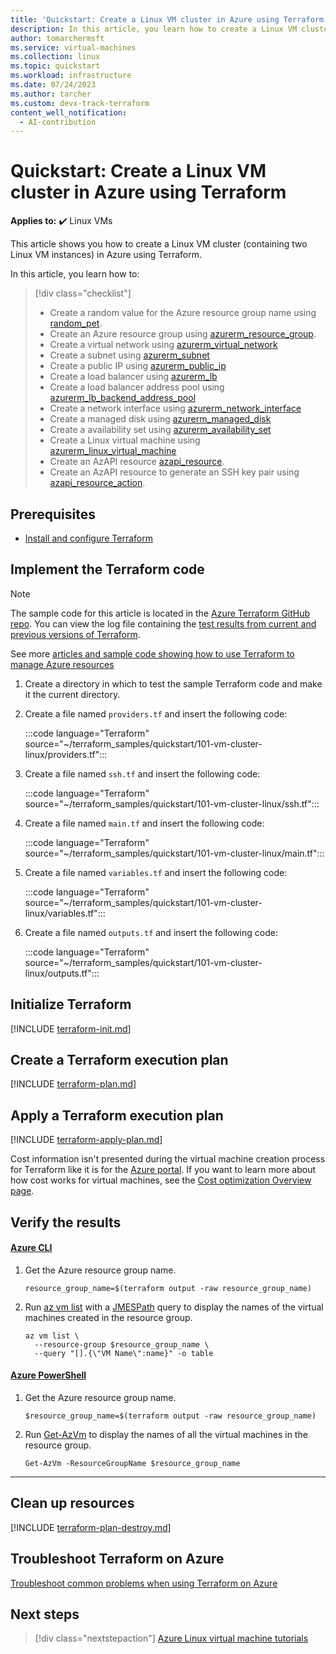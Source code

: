 ```yaml
---
title: 'Quickstart: Create a Linux VM cluster in Azure using Terraform'
description: In this article, you learn how to create a Linux VM cluster in Azure using Terraform
author: tomarchermsft
ms.service: virtual-machines
ms.collection: linux
ms.topic: quickstart
ms.workload: infrastructure
ms.date: 07/24/2023
ms.author: tarcher
ms.custom: devx-track-terraform
content_well_notification: 
  - AI-contribution
---
```


# Quickstart: Create a Linux VM cluster in Azure using Terraform

**Applies to:** :heavy_check_mark: Linux VMs 

This article shows you how to create a Linux VM cluster (containing two Linux VM instances) in Azure using Terraform.

In this article, you learn how to:

> [!div class="checklist"]
> * Create a random value for the Azure resource group name using [random_pet](https://registry.terraform.io/providers/hashicorp/random/latest/docs/resources/pet).
> * Create an Azure resource group using [azurerm_resource_group](https://registry.terraform.io/providers/hashicorp/azurerm/latest/docs/resources/resource_group).
> * Create a virtual network using [azurerm_virtual_network](https://registry.terraform.io/providers/hashicorp/azurerm/latest/docs/resources/virtual_network)
> * Create a subnet using [azurerm_subnet](https://registry.terraform.io/providers/hashicorp/azurerm/latest/docs/resources/subnet)
> * Create a public IP using [azurerm_public_ip](https://registry.terraform.io/providers/hashicorp/azurerm/latest/docs/resources/public_ip)
> * Create a load balancer using [azurerm_lb](https://registry.terraform.io/providers/hashicorp/azurerm/latest/docs/resources/lb)
> * Create a load balancer address pool using [azurerm_lb_backend_address_pool](https://registry.terraform.io/providers/hashicorp/azurerm/latest/docs/resources/lb_backend_address_pool)
> * Create a network interface using [azurerm_network_interface](https://registry.terraform.io/providers/hashicorp/azurerm/latest/docs/resources/network_interface)
> * Create a managed disk using [azurerm_managed_disk](https://registry.terraform.io/providers/hashicorp/azurerm/latest/docs/resources/managed_disk)
> * Create a availability set using [azurerm_availability_set](https://registry.terraform.io/providers/hashicorp/azurerm/latest/docs/resources/availability_set)
> * Create a Linux virtual machine using [azurerm_linux_virtual_machine](https://registry.terraform.io/providers/hashicorp/azurerm/latest/docs/resources/linux_virtual_machine)
> * Create an AzAPI resource [azapi_resource](https://registry.terraform.io/providers/Azure/azapi/latest/docs/resources/azapi_resource).
> * Create an AzAPI resource to generate an SSH key pair using [azapi_resource_action](https://registry.terraform.io/providers/Azure/azapi/latest/docs/resources/azapi_resource_action).

## Prerequisites

- [Install and configure Terraform](/azure/developer/terraform/quickstart-configure)

## Implement the Terraform code

> [!NOTE]
> The sample code for this article is located in the [Azure Terraform GitHub repo](https://github.com/Azure/terraform/tree/master/quickstart/101-vm-cluster-linux). You can view the log file containing the [test results from current and previous versions of Terraform](https://github.com/Azure/terraform/tree/master/quickstart/101-vm-cluster-linux/TestRecord.md).
>
> See more [articles and sample code showing how to use Terraform to manage Azure resources](/azure/terraform)

1. Create a directory in which to test the sample Terraform code and make it the current directory.

1. Create a file named `providers.tf` and insert the following code:

    :::code language="Terraform" source="~/terraform_samples/quickstart/101-vm-cluster-linux/providers.tf":::

1. Create a file named `ssh.tf` and insert the following code:

    :::code language="Terraform" source="~/terraform_samples/quickstart/101-vm-cluster-linux/ssh.tf":::

1. Create a file named `main.tf` and insert the following code:

    :::code language="Terraform" source="~/terraform_samples/quickstart/101-vm-cluster-linux/main.tf":::

1. Create a file named `variables.tf` and insert the following code:

    :::code language="Terraform" source="~/terraform_samples/quickstart/101-vm-cluster-linux/variables.tf":::

1. Create a file named `outputs.tf` and insert the following code:

    :::code language="Terraform" source="~/terraform_samples/quickstart/101-vm-cluster-linux/outputs.tf":::

## Initialize Terraform

[!INCLUDE [terraform-init.md](~/azure-dev-docs-pr/articles/terraform/includes/terraform-init.md)]

## Create a Terraform execution plan

[!INCLUDE [terraform-plan.md](~/azure-dev-docs-pr/articles/terraform/includes/terraform-plan.md)]

## Apply a Terraform execution plan

[!INCLUDE [terraform-apply-plan.md](~/azure-dev-docs-pr/articles/terraform/includes/terraform-apply-plan.md)]

Cost information isn't presented during the virtual machine creation process for Terraform like it is for the [Azure portal](quick-create-portal.md). If you want to learn more about how cost works for virtual machines, see the [Cost optimization Overview page](../plan-to-manage-costs.md).

## Verify the results

#### [Azure CLI](#tab/azure-cli)

1. Get the Azure resource group name.

    ```console
    resource_group_name=$(terraform output -raw resource_group_name)
    ```

1. Run [az vm list](/cli/azure/vm#az-vm-list) with a [JMESPath](/cli/azure/query-azure-cli) query to display the names of the virtual machines created in the resource group.

    ```azurecli
    az vm list \
      --resource-group $resource_group_name \
      --query "[].{\"VM Name\":name}" -o table
    ```

#### [Azure PowerShell](#tab/azure-powershell)

1. Get the Azure resource group name.

    ```console
    $resource_group_name=$(terraform output -raw resource_group_name)
    ```

1. Run [Get-AzVm](/powershell/module/az.compute/get-azvm)  to display the names of all the virtual machines in the resource group.

    ```azurepowershell
    Get-AzVm -ResourceGroupName $resource_group_name
    ```

---

## Clean up resources

[!INCLUDE [terraform-plan-destroy.md](~/azure-dev-docs-pr/articles/terraform/includes/terraform-plan-destroy.md)]

## Troubleshoot Terraform on Azure

[Troubleshoot common problems when using Terraform on Azure](/azure/developer/terraform/troubleshoot)

## Next steps

> [!div class="nextstepaction"]
> [Azure Linux virtual machine tutorials](./tutorial-manage-vm.md)
